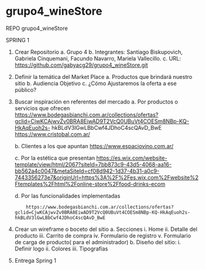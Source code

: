 # grupo4_wineStore
REPO grupo4_wineStore

SPRING 1

1.	Crear Repositorio
      a.	Grupo 4
      b.	Integrantes: Santiago Biskupovich, Gabriela Cinquemani, Facundo Navarro, Mariela Vallecillo.
      c.	URL: https://github.com/gabyacg29/grupo4_wineStore.git
2.	Definir la temática del Market Place
      a.	Productos que brindará nuestro sitio
      b.	Audiencia Objetivo
      c.	¿Cómo Ajustaremos la oferta a ese público?
3.	Buscar inspiración en referentes del mercado
      a.	Por productos o servicios que ofrecen
       https://www.bodegasbianchi.com.ar/collections/ofertas?gclid=CjwKCAjwvZv0BRA8EiwAD9T2VcQ0UBuVt4COESm8NBp-KQ-HkAqEuoh2s-        hkBLdV3lGwLBbCwf4JDhoC4scQAvD_BwE
       https://www.cristobal.com.ar/
       
      b.	Clientes a los que apuntan
      https://www.espaciovino.com.ar/
      
      c.	Por la estética que presentan
      https://es.wix.com/website-template/view/html/2067?siteId=7bb873c9-43d5-4068-aa16-bb562a4c0047&metaSiteId=cf08d942-1d37-4b31-a0c9-7443356273e7&originUrl=https%3A%2F%2Fes.wix.com%2Fwebsite%2Ftemplates%2Fhtml%2Fonline-store%2Ffood-drinks-ecom
      
      d.	Por las funcionalidades implementadas
      
            https://www.bodegasbianchi.com.ar/collections/ofertas?gclid=CjwKCAjwvZv0BRA8EiwAD9T2VcQ0UBuVt4COESm8NBp-KQ-HkAqEuoh2s-        hkBLdV3lGwLBbCwf4JDhoC4scQAvD_BwE
            
            
            
      
      
      
4.	Crear un wireframe o boceto del sitio
      a.	Secciones
            i.	Home
            ii.	Detalle del producto
            iii.	Carrito de compra
            iv.	Formulario de registro
            v.	Formulario de carga de producto( para el administrador)
      b.	Diseño del sitio:
            i.	Definir logo
            ii.	Colores
            iii.	Tipografías
5.	Entrega Spring 1
